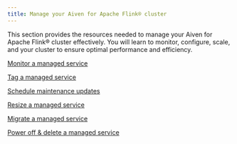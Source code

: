 ```yaml
---
title: Manage your Aiven for Apache Flink® cluster
---
```


This section provides the resources needed to manage your Aiven for
Apache Flink® cluster effectively. You will learn to monitor, configure,
scale, and your cluster to ensure optimal performance and efficiency.

[Monitor a managed service](/docs/platform/howto/monitoring-services)

[Tag a managed service](/docs/platform/howto/tag-resources)

[Schedule maintenance updates](/docs/platform/howto/prepare-for-high-load)

[Resize a managed service](/docs/platform/howto/scale-services)

[Migrate a managed service](/docs/platform/howto/migrate-services-cloud-region)

[Power off & delete a managed service](/docs/platform/howto/pause-from-cli)
